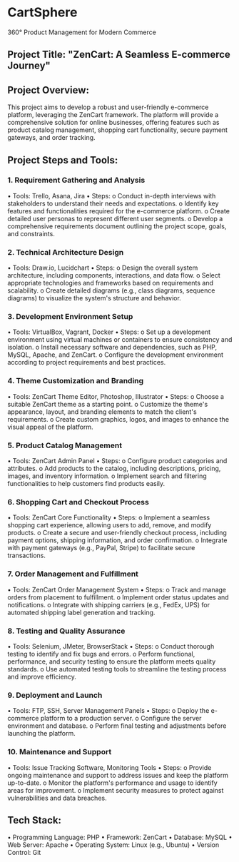 # CartSphere
360° Product Management for Modern Commerce

## Project Title: "ZenCart: A Seamless E-commerce Journey"

## Project Overview:
This project aims to develop a robust and user-friendly e-commerce platform, leveraging the ZenCart framework. The platform will provide a comprehensive solution for online businesses, offering features such as product catalog management, shopping cart functionality, secure payment gateways, and order tracking.

## Project Steps and Tools:
### 1. Requirement Gathering and Analysis
•	Tools: Trello, Asana, Jira
•	Steps:
o	Conduct in-depth interviews with stakeholders to understand their needs and expectations.
o	Identify key features and functionalities required for the e-commerce platform.
o	Create detailed user personas to represent different user segments.
o	Develop a comprehensive requirements document outlining the project scope, goals, and constraints.
### 2. Technical Architecture Design
•	Tools: Draw.io, Lucidchart
•	Steps:
o	Design the overall system architecture, including components, interactions, and data flow.
o	Select appropriate technologies and frameworks based on requirements and scalability.
o	Create detailed diagrams (e.g., class diagrams, sequence diagrams) to visualize the system's structure and behavior.
### 3. Development Environment Setup
•	Tools: VirtualBox, Vagrant, Docker
•	Steps:
o	Set up a development environment using virtual machines or containers to ensure consistency and isolation.
o	Install necessary software and dependencies, such as PHP, MySQL, Apache, and ZenCart.
o	Configure the development environment according to project requirements and best practices.
### 4. Theme Customization and Branding
•	Tools: ZenCart Theme Editor, Photoshop, Illustrator
•	Steps:
o	Choose a suitable ZenCart theme as a starting point.
o	Customize the theme's appearance, layout, and branding elements to match the client's requirements.
o	Create custom graphics, logos, and images to enhance the visual appeal of the platform.
### 5. Product Catalog Management
•	Tools: ZenCart Admin Panel
•	Steps:
o	Configure product categories and attributes.
o	Add products to the catalog, including descriptions, pricing, images, and inventory information.
o	Implement search and filtering functionalities to help customers find products easily.
### 6. Shopping Cart and Checkout Process
•	Tools: ZenCart Core Functionality
•	Steps:
o	Implement a seamless shopping cart experience, allowing users to add, remove, and modify products.
o	Create a secure and user-friendly checkout process, including payment options, shipping information, and order confirmation.
o	Integrate with payment gateways (e.g., PayPal, Stripe) to facilitate secure transactions.
### 7. Order Management and Fulfillment
•	Tools: ZenCart Order Management System
•	Steps:
o	Track and manage orders from placement to fulfillment.
o	Implement order status updates and notifications.
o	Integrate with shipping carriers (e.g., FedEx, UPS) for automated shipping label generation and tracking.
### 8. Testing and Quality Assurance
•	Tools: Selenium, JMeter, BrowserStack
•	Steps:
o	Conduct thorough testing to identify and fix bugs and errors.
o	Perform functional, performance, and security testing to ensure the platform meets quality standards.
o	Use automated testing tools to streamline the testing process and improve efficiency.
### 9. Deployment and Launch
•	Tools: FTP, SSH, Server Management Panels
•	Steps:
o	Deploy the e-commerce platform to a production server.
o	Configure the server environment and database.
o	Perform final testing and adjustments before launching the platform.
### 10. Maintenance and Support
•	Tools: Issue Tracking Software, Monitoring Tools
•	Steps:
o	Provide ongoing maintenance and support to address issues and keep the platform up-to-date.
o	Monitor the platform's performance and usage to identify areas for improvement.
o	Implement security measures to protect against vulnerabilities and data breaches.

## Tech Stack:
•	Programming Language: PHP
•	Framework: ZenCart
•	Database: MySQL
•	Web Server: Apache
•	Operating System: Linux (e.g., Ubuntu)
•	Version Control: Git

